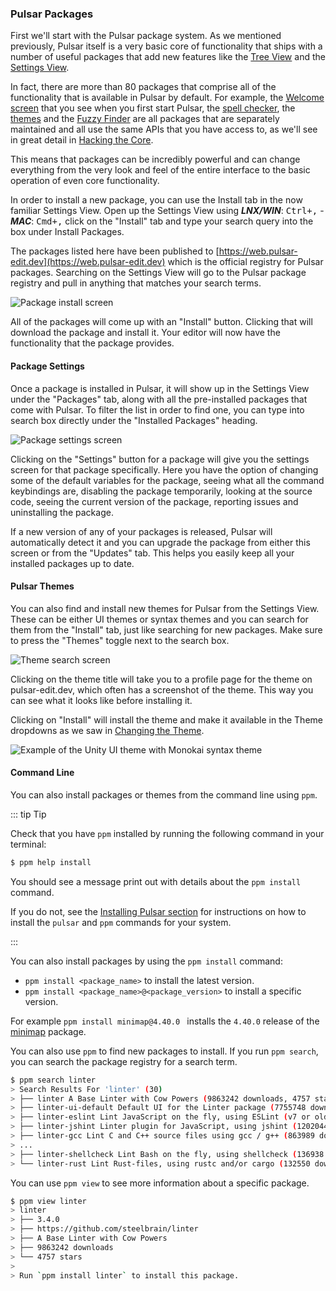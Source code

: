 ### Pulsar Packages

First we'll start with the Pulsar package system. As we mentioned previously,
Pulsar itself is a very basic core of functionality that ships with a number of
useful packages that add new features like the [Tree View](https://github.com/pulsar-edit/tree-view)
and the [Settings View](https://github.com/pulsar-edit/settings-view).

In fact, there are more than 80 packages that comprise all of the functionality
that is available in Pulsar by default. For example, the [Welcome screen](https://github.com/pulsar-edit/welcome)
that you see when you first start Pulsar, the
[spell checker](https://github.com/pulsar-edit/spell-check),
the [themes](https://github.com/pulsar-edit/one-dark-ui) and the [Fuzzy Finder](https://github.com/pulsar-edit/fuzzy-finder)
are all packages that are separately maintained and all use the same APIs that
you have access to, as we'll see in great detail in [Hacking the Core](../../core-hacking/).

This means that packages can be incredibly powerful and can change everything
from the very look and feel of the entire interface to the basic operation of
even core functionality.

In order to install a new package, you can use the Install tab in the now
familiar Settings View. Open up the Settings View using
**_LNX/WIN_**: <kbd>Ctrl+,</kbd> -
**_MAC_**: <kbd>Cmd+,</kbd>
click on the "Install" tab and type your search query into
the box under Install Packages.

The packages listed here have been published to [https://web.pulsar-edit.dev](https://web.pulsar-edit.dev) <!--TODO:Change address to final URL (if this is not it)-->
which is the official registry for Pulsar packages. Searching on the Settings
View will go to the Pulsar package registry and pull in anything that matches
your search terms.

![Package install screen](@images/atom/packages-install.png "Package install screen") <!--TODO: Replace with Pulsar branded pictures-->

All of the packages will come up with an "Install" button. Clicking that will
download the package and install it. Your editor will now have the functionality
that the package provides.

#### Package Settings

Once a package is installed in Pulsar, it will show up in the Settings View
under the "Packages" tab, along with all the pre-installed packages that come
with Pulsar. To filter the list in order to find one, you can type into search
box directly under the "Installed Packages" heading.

![Package settings screen](@images/atom/package-specific-settings.png "Package settings screen")

Clicking on the "Settings" button for a package will give you the settings
screen for that package specifically. Here you have the option of changing some
of the default variables for the package, seeing what all the command
keybindings are, disabling the package temporarily, looking at the source code,
seeing the current version of the package, reporting issues and uninstalling the
package.

If a new version of any of your packages is released, Pulsar will automatically
detect it and you can upgrade the package from either this screen or from the
"Updates" tab. This helps you easily keep all your installed packages up to
date.

#### Pulsar Themes

You can also find and install new themes for Pulsar from the Settings View.
These can be either UI themes or syntax themes and you can search for them from
the "Install" tab, just like searching for new packages. Make sure to press the
"Themes" toggle next to the search box.

![Theme search screen](@images/atom/themes.png "Theme search screen")

Clicking on the theme title will take you to a profile page for the theme on
pulsar-edit.dev, which often has a screenshot of the theme. This way you can see
what it looks like before installing it.

Clicking on "Install" will install the theme and make it available in the Theme
dropdowns as we saw in [Changing the Theme](../../getting-started#changing-the-theme).

![Example of the Unity UI theme with Monokai syntax theme](@images/atom/unity-theme.png "Example of the Unity UI theme with Monokai syntax theme")

#### Command Line <!--TODO: Currently the binary is still apm and conversations about moving to something like pulsar ppm, this section may be totally redone in the future and may currently be incorrect-->

You can also install packages or themes from the command line using `ppm`.

::: tip Tip

Check that you have `ppm` installed by running the following command in your
terminal:

```sh
$ ppm help install
```

You should see a message print out with details about the `ppm install` command.

If you do not, see the [Installing Pulsar section](../../getting-started#installing-pulsar)
for instructions on how to install the `pulsar` and `ppm` commands for your
system.

:::

You can also install packages by using the `ppm install` command:

- `ppm install <package_name>` to install the latest version.
- `ppm install <package_name>@<package_version>` to install a specific version.

For example `ppm install minimap@4.40.0 ` installs the `4.40.0` release of the
[minimap](https://pulsar-edit.dev/packages/minimap) package.

You can also use `ppm` to find new packages to install. If you run
`ppm search`, you can search the package registry for a search term.

```sh
$ ppm search linter
> Search Results For 'linter' (30)
> ├── linter A Base Linter with Cow Powers (9863242 downloads, 4757 stars)
> ├── linter-ui-default Default UI for the Linter package (7755748 downloads, 1201 stars)
> ├── linter-eslint Lint JavaScript on the fly, using ESLint (v7 or older) (2418043 downloads, 1660 stars)
> ├── linter-jshint Linter plugin for JavaScript, using jshint (1202044 downloads, 1271 stars)
> ├── linter-gcc Lint C and C++ source files using gcc / g++ (863989 downloads, 194 stars)
> ...
> ├── linter-shellcheck Lint Bash on the fly, using shellcheck (136938 downloads, 280 stars)
> └── linter-rust Lint Rust-files, using rustc and/or cargo (132550 downloads, 91 stars)
```

You can use `ppm view` to see more information about a specific package.

```sh
$ ppm view linter
> linter
> ├── 3.4.0
> ├── https://github.com/steelbrain/linter
> ├── A Base Linter with Cow Powers
> ├── 9863242 downloads
> └── 4757 stars
>
> Run `ppm install linter` to install this package.
```
